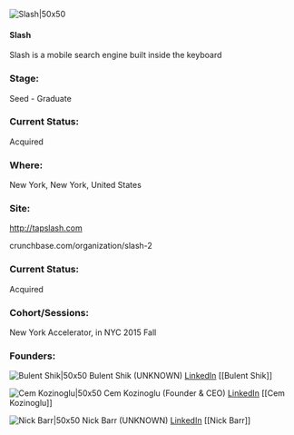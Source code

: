 

![Slash|50x50](https://apimg.techstars.com/connect/images/image_files/56565384808320769600000d/original/Slash-Icon-256-Centered.png)

#### Slash
Slash is a mobile search engine built inside the keyboard

### Stage: 
Seed - Graduate 

### Current Status: 
Acquired

### Where:
New York, New York, United States

### Site:
http://tapslash.com



crunchbase.com/organization/slash-2

### Current Status: 
Acquired

### Cohort/Sessions: 
New York Accelerator, in NYC 2015 Fall

### Founders: 

![Bulent Shik|50x50](https://apimg.techstars.com/connect/images/image_files/5661f78180832043ed000002/original/1601553_1387742934817625_1845553922_n.jpg) Bulent Shik (UNKNOWN) [LinkedIn](https://linkedin.com/in/bulent-shik-04a86810b) [[Bulent Shik]]

![Cem Kozinoglu|50x50](https://apimg.techstars.com/connect/images/image_files/56564e20808320769600000c/original/10604616_10102262223842172_6667763206049079720_o.jpg) Cem Kozinoglu (Founder & CEO) [LinkedIn](https://linkedin.com/in/cemkozinoglu) [[Cem Kozinoglu]]

![Nick Barr|50x50]() Nick Barr (UNKNOWN) [LinkedIn](https://linkedin.com/in/nsbarr) [[Nick Barr]]


